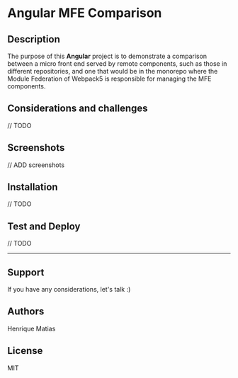 # Angular MFE Comparison

## Description
The purpose of this **Angular** project is to demonstrate a comparison between a micro front end served by remote components, such as those in different repositories, and one that would be in the monorepo where the Module Federation of Webpack5 is responsible for managing the MFE components.

## Considerations and challenges
// TODO

## Screenshots
// ADD screenshots

## Installation
// TODO

## Test and Deploy
// TODO

***

## Support
If you have any considerations, let's talk :)

## Authors 
Henrique Matias

## License
MIT
